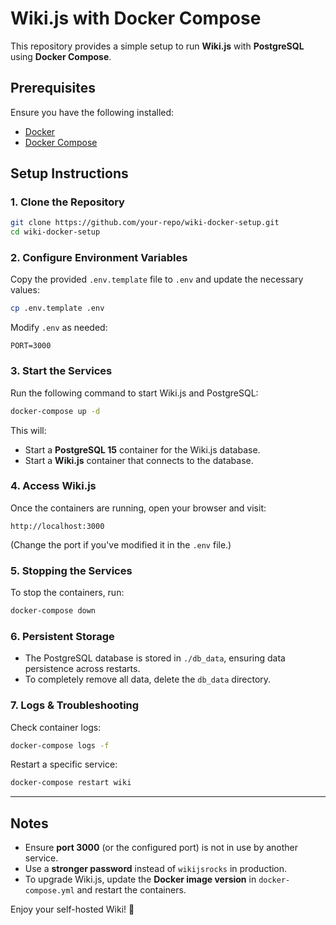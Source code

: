 # Wiki.js with Docker Compose

This repository provides a simple setup to run **Wiki.js** with **PostgreSQL** using **Docker Compose**.

## Prerequisites

Ensure you have the following installed:

- [Docker](https://docs.docker.com/get-docker/)
- [Docker Compose](https://docs.docker.com/compose/install/)

## Setup Instructions

### 1. Clone the Repository
```sh
git clone https://github.com/your-repo/wiki-docker-setup.git
cd wiki-docker-setup
```

### 2. Configure Environment Variables

Copy the provided `.env.template` file to `.env` and update the necessary values:

```sh
cp .env.template .env
```

Modify `.env` as needed:
```
PORT=3000
```

### 3. Start the Services

Run the following command to start Wiki.js and PostgreSQL:

```sh
docker-compose up -d
```

This will:

- Start a **PostgreSQL 15** container for the Wiki.js database.
- Start a **Wiki.js** container that connects to the database.

### 4. Access Wiki.js

Once the containers are running, open your browser and visit:

```
http://localhost:3000
```

(Change the port if you've modified it in the `.env` file.)

### 5. Stopping the Services

To stop the containers, run:

```sh
docker-compose down
```

### 6. Persistent Storage

- The PostgreSQL database is stored in `./db_data`, ensuring data persistence across restarts.
- To completely remove all data, delete the `db_data` directory.

### 7. Logs & Troubleshooting

Check container logs:

```sh
docker-compose logs -f
```

Restart a specific service:

```sh
docker-compose restart wiki
```

---

## Notes

- Ensure **port 3000** (or the configured port) is not in use by another service.
- Use a **stronger password** instead of `wikijsrocks` in production.
- To upgrade Wiki.js, update the **Docker image version** in `docker-compose.yml` and restart the containers.

Enjoy your self-hosted Wiki! 🚀
